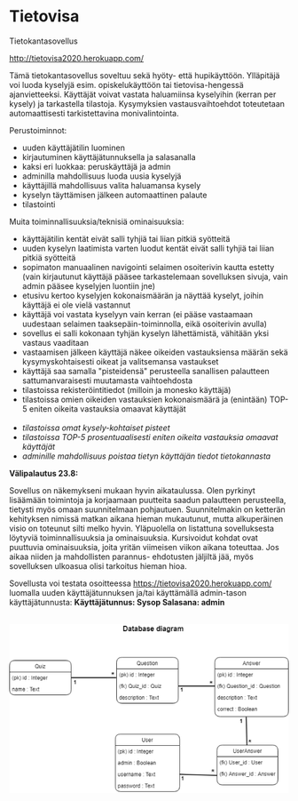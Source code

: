 # Tietovisa
Tietokantasovellus

http://tietovisa2020.herokuapp.com/

Tämä tietokantasovellus soveltuu sekä hyöty- että hupikäyttöön. Ylläpitäjä voi luoda kyselyjä esim. opiskelukäyttöön 
tai tietovisa-hengessä ajanvietteeksi. Käyttäjät voivat vastata haluamiinsa kyselyihin (kerran per kysely) ja tarkastella 
tilastoja. Kysymyksien vastausvaihtoehdot toteutetaan automaattisesti tarkistettavina monivalintointa.

Perustoiminnot:

- uuden käyttäjätilin luominen
- kirjautuminen käyttäjätunnuksella ja salasanalla
- kaksi eri luokkaa: peruskäyttäjä ja admin
- adminilla mahdollisuus luoda uusia kyselyjä
- käyttäjillä mahdollisuus valita haluamansa kysely
- kyselyn täyttämisen jälkeen automaattinen palaute
- tilastointi

Muita toiminnallisuuksia/teknisiä ominaisuuksia:

- käyttäjätilin kentät eivät salli tyhjiä tai liian pitkiä syötteitä
- uuden kyselyn laatimista varten luodut kentät eivät salli tyhjiä tai liian pitkiä syötteitä
- sopimaton manuaalinen navigointi selaimen osoiterivin kautta estetty (vain kirjautunut käyttäjä pääsee tarkastelemaan sovelluksen
sivuja, vain admin pääsee kyselyjen luontiin jne)
- etusivu kertoo kyselyjen kokonaismäärän ja näyttää kyselyt, joihin käyttäjä ei ole vielä vastannut
- käyttäjä voi vastata kyselyyn vain kerran (ei pääse vastaamaan uudestaan selaimen taaksepäin-toiminnolla, eikä osoiterivin avulla)
- sovellus ei salli kokonaan tyhjän kyselyn lähettämistä, vähitään yksi vastaus vaaditaan
- vastaamisen jälkeen käyttäjä näkee oikeiden vastauksiensa määrän sekä kysymyskohtaisesti oikeat ja valitsemansa vastaukset
- käyttäjä saa samalla "pisteidensä" perusteella sanallisen palautteen sattumanvaraisesti muutamasta vaihtoehdosta
- tilastoissa rekisteröintitiedot (milloin ja monesko käyttäjä)
- tilastoissa omien oikeiden vastauksien kokonaismäärä ja (enintään) TOP-5 eniten oikeita vastauksia omaavat käyttäjät
<br></br>
- <i>tilastoissa omat kysely-kohtaiset pisteet</i>
- <i>tilastoissa TOP-5 prosentuaalisesti eniten oikeita vastauksia omaavat käyttäjät</i>
- <i>adminille mahdollisuus poistaa tietyn käyttäjän tiedot tietokannasta</i>



<b>Välipalautus 23.8:</b>

Sovellus on näkemykseni mukaan hyvin aikataulussa. Olen pyrkinyt lisäämään toimintoja ja korjaamaan puutteita saadun palautteen perusteella,
tietysti myös omaan suunnitelmaan pohjautuen. Suunnitelmakin on ketterän kehityksen nimissä matkan aikana hieman mukautunut, mutta 
alkuperäinen visio on toteunut silti melko hyvin. Yläpuolella on listattuna sovelluksesta löytyviä toiminnallisuuksia ja ominaisuuksia.
Kursivoidut kohdat ovat puuttuvia ominaisuuksia, joita yritän viimeisen viikon aikana toteuttaa. Jos aikaa niiden ja mahdollisten parannus-
ehdotusten jäljiltä jää, myös sovelluksen ulkoasua olisi tarkoitus hieman hioa.

Sovellusta voi testata osoitteessa https://tietovisa2020.herokuapp.com/ luomalla uuden käyttäjätunnuksen ja/tai käyttämällä admin-tason käyttäjätunnusta:
<b>Käyttäjätunnus: Sysop
Salasana: admin</b>
<br/><br/>


![Tietokantakaavio](/db.png)
